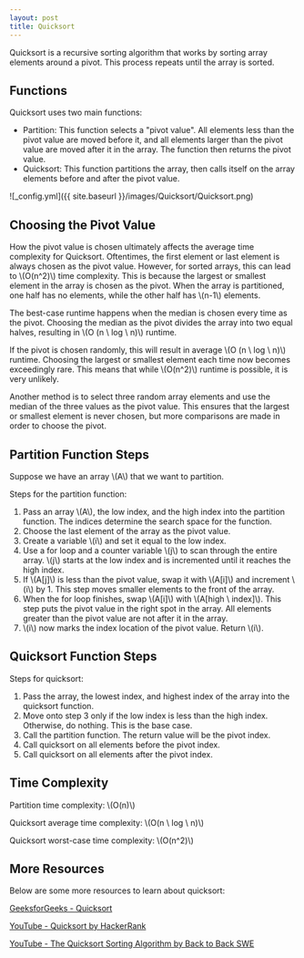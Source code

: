 ```yaml
---
layout: post
title: Quicksort
---
```


Quicksort is a recursive sorting algorithm that works by sorting array elements around a pivot. 
This process repeats until the array is sorted.

## Functions
Quicksort uses two main functions:
- Partition: This function selects a "pivot value". 
All elements less than the pivot value are moved before it, and all elements larger than the pivot value are moved after it in the array.
The function then returns the pivot value.
- Quicksort: This function partitions the array, then calls itself on the array elements before and after the pivot value.

![_config.yml]({{ site.baseurl }}/images/Quicksort/Quicksort.png)

## Choosing the Pivot Value
How the pivot value is chosen ultimately affects the average time complexity for Quicksort.
Oftentimes, the first element or last element is always chosen as the pivot value. 
However, for sorted arrays, this can lead to \\(O(n^2)\\) time complexity.
This is because the largest or smallest element in the array is chosen as the pivot. 
When the array is partitioned, one half has no elements, while the other half has \\(n-1\\) elements.

The best-case runtime happens when the median is chosen every time as the pivot.
Choosing the median as the pivot divides the array into two equal halves, resulting in \\(O (n \ log \ n)\\) runtime.

If the pivot is chosen randomly, this will result in average \\(O (n \ log \ n)\\) runtime. 
Choosing the largest or smallest element each time now becomes exceedingly rare. 
This means that while \\(O(n^2)\\) runtime is possible, it is very unlikely.

Another method is to select three random array elements and use the median of the three values as the pivot value.
This ensures that the largest or smallest element is never chosen, but more comparisons are made in order to choose the pivot.

## Partition Function Steps
Suppose we have an array \\(A\\) that we want to partition.

Steps for the partition function:
1. Pass an array \\(A\\), the low index, and the high index into the partition function. The indices determine the search space for the function.
2. Choose the last element of the array as the pivot value.
3. Create a variable \\(i\\) and set it equal to the low index.
4. Use a for loop and a counter variable \\(j\\) to scan through the entire array. 
\\(j\\) starts at the low index and is incremented until it reaches the high index.
5. If \\(A[j]\\) is less than the pivot value, swap it with \\(A[i]\\) and increment \\(i\\) by 1. 
This step moves smaller elements to the front of the array.
6. When the for loop finishes, swap \\(A[i]\\) with \\(A[high \ index]\\).
This step puts the pivot value in the right spot in the array. All elements greater than the pivot value are not after it in the array.
7. \\(i\\) now marks the index location of the pivot value. Return \\(i\\).

## Quicksort Function Steps
Steps for quicksort:
1. Pass the array, the lowest index, and highest index of the array into the quicksort function.
2. Move onto step 3 only if the low index is less than the high index. Otherwise, do nothing. This is the base case.
3. Call the partition function. The return value will be the pivot index.
4. Call quicksort on all elements before the pivot index.
5. Call quicksort on all elements after the pivot index.

## Time Complexity
Partition time complexity: \\(O(n)\\)

Quicksort average time complexity: \\(O(n \ log \ n)\\)

Quicksort worst-case time complexity: \\(O(n^2)\\)

## More Resources
Below are some more resources to learn about quicksort:

[GeeksforGeeks - Quicksort](https://www.geeksforgeeks.org/quick-sort/)

[YouTube - Quicksort by HackerRank](https://www.youtube.com/watch?v=SLauY6PpjW4)

[YouTube - The Quicksort Sorting Algorithm by Back to Back SWE](https://www.youtube.com/watch?v=uXBnyYuwPe8)